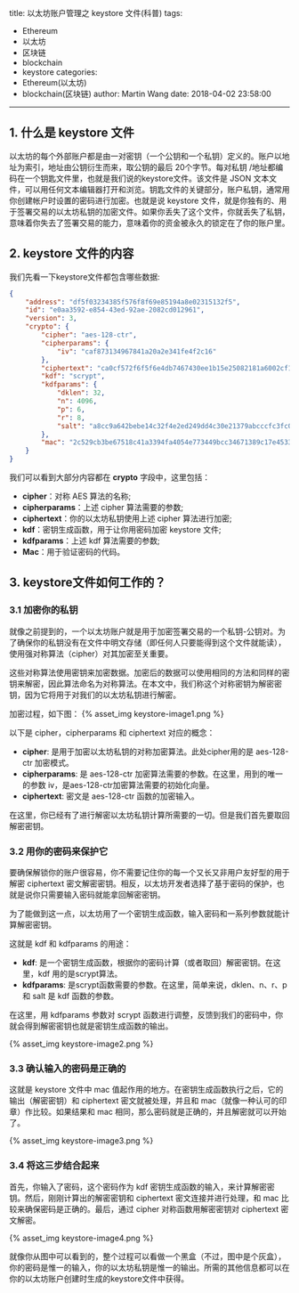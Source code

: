 title: 以太坊账户管理之 keystore 文件(科普)
tags:
  - Ethereum
  - 以太坊
  - 区块链
  - blockchain
  - keystore
categories:
  - Ethereum(以太坊)
  - blockchain(区块链)
author: Martin Wang
date: 2018-04-02 23:58:00
---

## 1. 什么是 keystore 文件

以太坊的每个外部账户都是由一对密钥（一个公钥和一个私钥）定义的。账户以地址为索引，地址由公钥衍生而来，取公钥的最后 20个字节。每对私钥 /地址都编码在一个钥匙文件里，也就是我们说的keystore文件。该文件是 JSON 文本文件，可以用任何文本编辑器打开和浏览。钥匙文件的关键部分，账户私钥，通常用你创建帐户时设置的密码进行加密。也就是说 keystore 文件，就是你独有的、用于签署交易的以太坊私钥的加密文件。如果你丢失了这个文件，你就丢失了私钥，意味着你失去了签署交易的能力，意味着你的资金被永久的锁定在了你的账户里。

## 2. keystore 文件的内容

我们先看一下keystore文件都包含哪些数据:

<!--more-->

```json
{
    "address": "df5f03234385f576f8f69e85194a8e02315132f5",
    "id": "e0aa3592-e854-43ed-92ae-2082cd012961",
    "version": 3,
    "crypto": {
        "cipher": "aes-128-ctr",
        "cipherparams": {
            "iv": "caf873134967841a20a2e341fe4f2c16"
        },
        "ciphertext": "ca0cf572f6f5f6e4db7467430ee1b15e25082181a6002cf1d0d954e771b53395",
        "kdf": "scrypt",
        "kdfparams": {
            "dklen": 32,
            "n": 4096,
            "p": 6,
            "r": 8,
            "salt": "a8cc9a642bebe14c32f4e2ed249dd4c30e21379abcccfc3fc0596d7c80b5de2c"
        },
        "mac": "2c529cb3be67518c41a3394fa4054e773449bcc34671389c17e453391ca31413"
    }
}
```

我们可以看到大部分内容都在 **crypto** 字段中，这里包括：

- **cipher**：对称 AES 算法的名称;
- **cipherparams**：上述 cipher 算法需要的参数;
- **ciphertext**：你的以太坊私钥使用上述 cipher 算法进行加密;
- **kdf**：密钥生成函数，用于让你用密码加密 keystore 文件;
- **kdfparams**：上述 kdf 算法需要的参数;
- **Mac**：用于验证密码的代码。

## 3. keystore文件如何工作的？

### 3.1 加密你的私钥

就像之前提到的，一个以太坊账户就是用于加密签署交易的一个私钥-公钥对。为了确保你的私钥没有在文件中明文存储（即任何人只要能得到这个文件就能读），使用强对称算法（cipher）对其加密至关重要。

这些对称算法使用密钥来加密数据。加密后的数据可以使用相同的方法和同样的密钥来解密，因此算法命名为对称算法。在本文中，我们称这个对称密钥为解密密钥，因为它将用于对我们的以太坊私钥进行解密。

加密过程，如下图：
{% asset_img keystore-image1.png %}

以下是 cipher，cipherparams 和 ciphertext 对应的概念：

- **cipher**: 是用于加密以太坊私钥的对称加密算法。此处cipher用的是 aes-128-ctr 加密模式。
- **cipherparams**: 是 aes-128-ctr 加密算法需要的参数。在这里，用到的唯一的参数 iv，是aes-128-ctr加密算法需要的初始化向量。
- **ciphertext**: 密文是 aes-128-ctr 函数的加密输入。

在这里，你已经有了进行解密以太坊私钥计算所需要的一切。但是我们首先要取回解密密钥。

### 3.2  用你的密码来保护它

要确保解锁你的账户很容易，你不需要记住你的每一个又长又非用户友好型的用于解密 ciphertext 密文解密密钥。相反，以太坊开发者选择了基于密码的保护，也就是说你只需要输入密码就能拿回解密密钥。

为了能做到这一点，以太坊用了一个密钥生成函数，输入密码和一系列参数就能计算解密密钥。

这就是 kdf 和 kdfparams 的用途：

- **kdf**: 是一个密钥生成函数，根据你的密码计算（或者取回）解密密钥。在这里，kdf 用的是scrypt算法。
- **kdfparams**: 是scrypt函数需要的参数。在这里，简单来说，dklen、n、r、p 和 salt 是 kdf 函数的参数。

在这里，用 kdfparams 参数对 scrypt 函数进行调整，反馈到我们的密码中，你就会得到解密密钥也就是密钥生成函数的输出。

{% asset_img keystore-image2.png %}

### 3.3 确认输入的密码是正确的

这就是 keystore 文件中 mac 值起作用的地方。在密钥生成函数执行之后，它的输出（解密密钥）和 ciphertext 密文就被处理，并且和 mac（就像一种认可的印章）作比较。如果结果和 mac 相同，那么密码就是正确的，并且解密就可以开始了。

{% asset_img keystore-image3.png %}

### 3.4 将这三步结合起来

首先，你输入了密码，这个密码作为 kdf 密钥生成函数的输入，来计算解密密钥。然后，刚刚计算出的解密密钥和 ciphertext 密文连接并进行处理，和 mac 比较来确保密码是正确的。最后，通过 cipher 对称函数用解密密钥对 ciphertext 密文解密。

{% asset_img keystore-image4.png %}

就像你从图中可以看到的，整个过程可以看做一个黑盒（不过，图中是个灰盒），你的密码是惟一的输入，你的以太坊私钥是惟一的输出。所需的其他信息都可以在你的以太坊账户创建时生成的keystore文件中获得。


